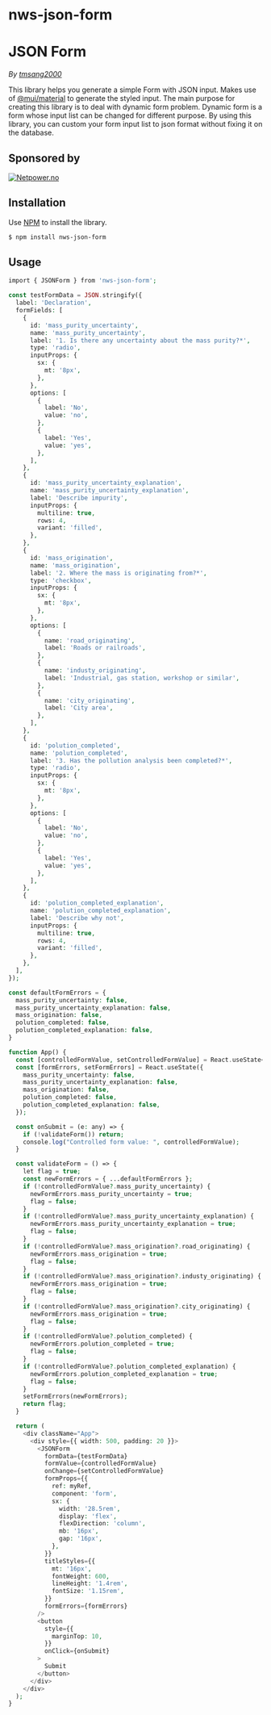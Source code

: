 # nws-json-form

# JSON Form

*By [tmsang2000](https://github.com/tmsang2000)*

<!-- [![Latest Stable Version](http://img.shields.io/packagist/v/endroid/qr-code.svg)](https://packagist.org/packages/endroid/qr-code)
[![Build Status](https://github.com/endroid/qr-code/workflows/CI/badge.svg)](https://github.com/endroid/qr-code/actions)
[![Total Downloads](http://img.shields.io/packagist/dt/endroid/qr-code.svg)](https://packagist.org/packages/endroid/qr-code)
[![Monthly Downloads](http://img.shields.io/packagist/dm/endroid/qr-code.svg)](https://packagist.org/packages/endroid/qr-code)
[![License](http://img.shields.io/packagist/l/endroid/qr-code.svg)](https://packagist.org/packages/endroid/qr-code) -->

This library helps you generate a simple Form with JSON input. Makes use of [@mui/material](https://github.com/mui/material-ui)
to generate the styled input. The main purpose for creating this library is to deal with dynamic form problem. Dynamic form is a form whose 
input list can be changed for different purpose. By using this library, you can custom your form input list to json format without fixing it on the database.

## Sponsored by

[![Netpower.no](assets/sponsored_logo.png)](https://www.netpower.vn/)

## Installation

Use [NPM](https://www.npmjs.com/) to install the library.

``` bash
$ npm install nws-json-form
```

## Usage

```php
import { JSONForm } from 'nws-json-form';

const testFormData = JSON.stringify({
  label: 'Declaration',
  formFields: [
    {
      id: 'mass_purity_uncertainty',
      name: 'mass_purity_uncertainty',
      label: '1. Is there any uncertainty about the mass purity?*',
      type: 'radio',
      inputProps: {
        sx: {
          mt: '8px',
        },
      },
      options: [
        {
          label: 'No',
          value: 'no',
        },
        {
          label: 'Yes',
          value: 'yes',
        },
      ],
    },
    {
      id: 'mass_purity_uncertainty_explanation',
      name: 'mass_purity_uncertainty_explanation',
      label: 'Describe impurity',
      inputProps: {
        multiline: true,
        rows: 4,
        variant: 'filled',
      },
    },
    {
      id: 'mass_origination',
      name: 'mass_origination',
      label: '2. Where the mass is originating from?*',
      type: 'checkbox',
      inputProps: {
        sx: {
          mt: '8px',
        },
      },
      options: [
        {
          name: 'road_originating',
          label: 'Roads or railroads',
        },
        {
          name: 'industy_originating',
          label: 'Industrial, gas station, workshop or similar',
        },
        {
          name: 'city_originating',
          label: 'City area',
        },
      ],
    },
    {
      id: 'polution_completed',
      name: 'polution_completed',
      label: '3. Has the pollution analysis been completed?*',
      type: 'radio',
      inputProps: {
        sx: {
          mt: '8px',
        },
      },
      options: [
        {
          label: 'No',
          value: 'no',
        },
        {
          label: 'Yes',
          value: 'yes',
        },
      ],
    },
    {
      id: 'polution_completed_explanation',
      name: 'polution_completed_explanation',
      label: 'Describe why not',
      inputProps: {
        multiline: true,
        rows: 4,
        variant: 'filled',
      },
    },
  ],
});

const defaultFormErrors = {
  mass_purity_uncertainty: false,
  mass_purity_uncertainty_explanation: false,
  mass_origination: false,
  polution_completed: false,
  polution_completed_explanation: false,
}

function App() {
  const [controlledFormValue, setControlledFormValue] = React.useState<any>({});
  const [formErrors, setFormErrors] = React.useState({
    mass_purity_uncertainty: false,
    mass_purity_uncertainty_explanation: false,
    mass_origination: false,
    polution_completed: false,
    polution_completed_explanation: false,
  });

  const onSubmit = (e: any) => {
    if (!validateForm()) return;
    console.log("Controlled form value: ", controlledFormValue);
  }

  const validateForm = () => {
    let flag = true;
    const newFormErrors = { ...defaultFormErrors };
    if (!controlledFormValue?.mass_purity_uncertainty) {
      newFormErrors.mass_purity_uncertainty = true;
      flag = false;
    }
    if (!controlledFormValue?.mass_purity_uncertainty_explanation) {
      newFormErrors.mass_purity_uncertainty_explanation = true;
      flag = false;
    }
    if (!controlledFormValue?.mass_origination?.road_originating) {
      newFormErrors.mass_origination = true;
      flag = false;
    }
    if (!controlledFormValue?.mass_origination?.industy_originating) {
      newFormErrors.mass_origination = true;
      flag = false;
    }
    if (!controlledFormValue?.mass_origination?.city_originating) {
      newFormErrors.mass_origination = true;
      flag = false;
    }
    if (!controlledFormValue?.polution_completed) {
      newFormErrors.polution_completed = true;
      flag = false;
    }
    if (!controlledFormValue?.polution_completed_explanation) {
      newFormErrors.polution_completed_explanation = true;
      flag = false;
    }
    setFormErrors(newFormErrors);
    return flag;
  }

  return (
    <div className="App">
      <div style={{ width: 500, padding: 20 }}>
        <JSONForm 
          formData={testFormData} 
          formValue={controlledFormValue}
          onChange={setControlledFormValue}
          formProps={{
            ref: myRef,
            component: 'form',
            sx: {
              width: '28.5rem',
              display: 'flex',
              flexDirection: 'column',
              mb: '16px',
              gap: '16px',
            },
          }}
          titleStyles={{
            mt: '16px',
            fontWeight: 600,
            lineHeight: '1.4rem',
            fontSize: '1.15rem',
          }}
          formErrors={formErrors}
        />
        <button
          style={{
            marginTop: 10,
          }}
          onClick={onSubmit}
        >
          Submit
        </button>
      </div>
    </div>
  );
}
```